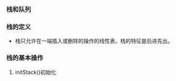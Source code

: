 <!--
 * @Author: zhangkangbin
 * @Date: 2022-10-06 23:10:29
 * @LastEditors: zhangkangbin
 * @LastEditTime: 2022-10-06 23:20:38
 * @FilePath: \C_Study\chapter3_stack_queue\stack_queue.md
 * @Description: 
-->


### 栈和队列

### 栈的定义

- 栈只允许在一端插入或删除的操作的线性表。栈的特征是后进先出。


### 栈的基本操作

1. initStack()初始化